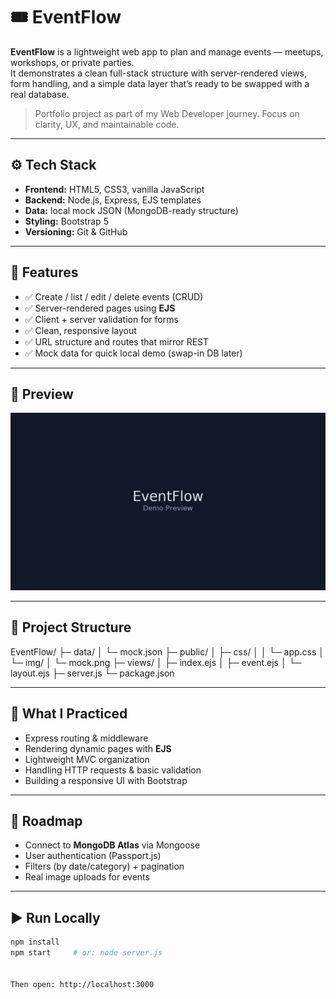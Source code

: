 # 🎟️ EventFlow

**EventFlow** is a lightweight web app to plan and manage events — meetups, workshops, or private parties.  
It demonstrates a clean full-stack structure with server-rendered views, form handling, and a simple data layer that’s ready to be swapped with a real database.

> Portfolio project as part of my Web Developer journey. Focus on clarity, UX, and maintainable code.

---

## ⚙️ Tech Stack

- **Frontend:** HTML5, CSS3, vanilla JavaScript
- **Backend:** Node.js, Express, EJS templates
- **Data:** local mock JSON (MongoDB-ready structure)
- **Styling:** Bootstrap 5
- **Versioning:** Git & GitHub

---

## 🚀 Features

- ✅ Create / list / edit / delete events (CRUD)
- ✅ Server-rendered pages using **EJS**
- ✅ Client + server validation for forms
- ✅ Clean, responsive layout
- ✅ URL structure and routes that mirror REST
- ✅ Mock data for quick local demo (swap-in DB later)

---

## 📸 Preview

![Preview](public/img/mock.png)

---

## 🧩 Project Structure
EventFlow/
├─ data/
│ └─ mock.json
├─ public/
│ ├─ css/
│ │ └─ app.css
│ └─ img/
│ └─ mock.png
├─ views/
│ ├─ index.ejs
│ ├─ event.ejs
│ └─ layout.ejs
├─ server.js
└─ package.json


---

## 🧠 What I Practiced

- Express routing & middleware
- Rendering dynamic pages with **EJS**
- Lightweight MVC organization
- Handling HTTP requests & basic validation
- Building a responsive UI with Bootstrap

---

## 🔮 Roadmap

- Connect to **MongoDB Atlas** via Mongoose
- User authentication (Passport.js)
- Filters (by date/category) + pagination
- Real image uploads for events

---

## ▶️ Run Locally

```bash
npm install
npm start     # or: node server.js


Then open: http://localhost:3000
